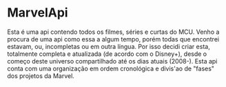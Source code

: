 # MarvelApi
Esta é uma api contendo todos os filmes, séries e curtas do MCU.
Venho a procura de uma api como essa a algum tempo, porém todas que encontrei estavam, ou, incompletas ou em outra língua. Por isso decidi criar esta, totalmente completa e 
atualizada (de acordo com o Disney+), desde o começo deste universo compartilhado até os dias atuais (2008-).
Esta api conta com uma organização em ordem cronológica e divis'ao de "fases" dos projetos da Marvel.
